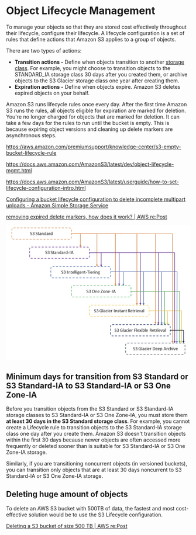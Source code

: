 # Object Lifecycle Management

To manage your objects so that they are stored cost effectively throughout their lifecycle, configure their lifecycle. A lifecycle configuration is a set of rules that define actions that Amazon S3 applies to a group of objects.

There are two types of actions:

- **Transition actions -** Define when objects transition to another [storage class](https://docs.aws.amazon.com/AmazonS3/latest/dev/storage-class-intro.html). For example, you might choose to transition objects to the STANDARD_IA storage class 30 days after you created them, or archive objects to the S3 Glacier storage class one year after creating them.
- **Expiration actions -** Define when objects expire. Amazon S3 deletes expired objects on your behalf.

Amazon S3 runs lifecycle rules once every day. After the first time Amazon S3 runs the rules, all objects eligible for expiration are marked for deletion. You're no longer charged for objects that are marked for deletion. It can take a few days for the rules to run until the bucket is empty. This is because expiring object versions and cleaning up delete markers are asynchronous steps.

https://aws.amazon.com/premiumsupport/knowledge-center/s3-empty-bucket-lifecycle-rule

https://docs.aws.amazon.com/AmazonS3/latest/dev/object-lifecycle-mgmt.html

https://docs.aws.amazon.com/AmazonS3/latest/userguide/how-to-set-lifecycle-configuration-intro.html

[Configuring a bucket lifecycle configuration to delete incomplete multipart uploads - Amazon Simple Storage Service](https://docs.aws.amazon.com/AmazonS3/latest/userguide/mpu-abort-incomplete-mpu-lifecycle-config.html)

[removing expired delete markers, how does it work? | AWS re:Post](https://repost.aws/questions/QUK1eCj2OjT3mSOJbendDYWw/removing-expired-delete-markers-how-does-it-work)

![S3 Lifecycle policies](../../../media/Screenshot%202025-09-27%20at%2011.28.51%20PM.jpg)

## Minimum days for transition from S3 Standard or S3 Standard-IA to S3 Standard-lA or S3 One Zone-IA

Before you transition objects from the S3 Standard or S3 Standard-IA storage classes to S3 Standard-IA or S3 One Zone-lA, you must store them **at least 30 days in the S3 Standard storage class**. For example, you cannot create a Lifecycle rule to transition objects to the S3 Standard-lA storage class one day after you create them. Amazon S3 doesn't transition objects within the first 30 days because newer objects are often accessed more frequently or deleted sooner than is suitable for S3 Standard-IA or S3 One Zone-IA storage.

Similarly, if you are transitioning noncurrent objects (in versioned buckets), you can transition only objects that are at least 30 days noncurrent to S3 Standard-lA or S3 One Zone-IA storage.

## Deleting huge amount of objects

To delete an AWS S3 bucket with 500TB of data, the fastest and most cost-effective solution would be to use the S3 Lifecycle configuration.

[Deleting a S3 bucket of size 500 TB | AWS re:Post](https://repost.aws/questions/QU5FKQm2XFSaCfNyYKHfzbRw/deleting-a-s3-bucket-of-size-500-tb)